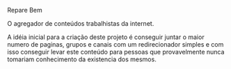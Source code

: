 Repare Bem

O agregador de conteúdos trabalhistas da internet.

A idéia inicial para a criação deste projeto é conseguir juntar o maior numero de paginas, grupos e canais com um redirecionador simples e com isso conseguir levar este conteúdo para pessoas que provavelmente nunca tomariam conhecimento da existencia dos mesmos.
